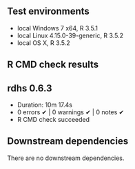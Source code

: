 ## Test environments
* local Windows 7 x64, R 3.5.1
* local Linux 4.15.0-39-generic, R 3.5.2
* local OS X, R 3.5.2

## R CMD check results
## rdhs 0.6.3

* Duration: 10m 17.4s
* 0 errors ✔ | 0 warnings ✔ | 0 notes ✔
* R CMD check succeeded

## Downstream dependencies
There are no downstream dependencies.
